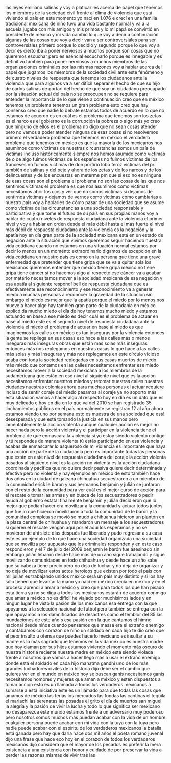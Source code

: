
las leyes
emiliano salinas y voy a platicar les
acerca de papel que tenemos los miembros
de la sociedad civil frente al clima de
violencia que está viviendo el país en
este momento
yo nací en 1.076 e
crecí en una familia tradicional
mexicana de niño tuvo una vida bastante
normal y va a la escuela jugaba con mis
amigos y mis primos y lo mi papá se
convirtió en presidente de méxico y mi
vida cambió
lo que voy a decir a continuación
algunas de las cosas que voy a decir van
a ser controversiales para ser
controversiales
primero porque lo decidió y segundo
porque lo que voy a decir es cierto
iba a poner nerviosos a muchos porque
son cosas que no queremos escuchar pero
es esencial escucharlo porque es
innegable y es definitivo
también para poner nerviosos a muchos
miembros de las organizaciones
criminales por las mismas razones
voy a hablar acerca del papel que
jugamos los miembros de la sociedad
civil ante este fenómeno y de cuatro
niveles de respuesta que tenemos los
ciudadanos ante la violencia que para
algunos va a ser difícil separar el
hecho de que su hijo de carlos salinas
de gortari del hecho de que soy un
ciudadano preocupado por la situación
actual del país
no se preocupen no se requiere para
entender la importancia de lo que viene
a continuación
creo que en méxico tenemos un problema
tenemos un gran problema
esto creo que hay consenso creo que
nadie lo debate
estamos todos de acuerdo en lo que no
estamos de acuerdo es en cuál es el
problema que tenemos son los zetas es el
narco es el gobierno es la corrupción
la pobreza o algo más
yo creo que ninguno de ellos es el
problema no digo que no sean cosas
atender pero no vamos a poder atender
ninguna de esas cosas si no resolvemos
primero el verdadero problema que
tenemos en méxico
el verdadero problema que tenemos en
méxico es que la mayoría de los
mexicanos nos asumimos como víctimas de
nuestras circunstancias somos un país
de víctimas incluso históricamente
siempre nos hemos asumido como víctimas
de
o de algo fuimos víctimas de los
españoles no fuimos víctimas de los
franceses no fuimos víctimas de don
porfirio lobo feroz víctimas del pri
también de salinas y del peje y ahora
de los zetas y de los narcos y de los
delincuentes y de los encuestas en
meterme pm que si eso no es ninguna de
esas cosas son el problema el problema
no son las cosas de las que nos sentimos
víctimas
el problema es que nos asumimos como
víctimas
necesitamos abrir los ojos y ver que no
somos víctimas
si dejamos de sentirnos víctimas y
dejamos de vernos como víctimas como
cambiarias a nuestro país
voy a hablarles de cómo pasar de una
sociedad que se asume como víctima de
las circunstancias a una sociedad
responsable y participativa y que tome
el futuro de su país en sus propias
manos
voy a hablar de cuatro niveles de
respuesta ciudadana ante la violencia
el primer nivel y voy a hablar en orden
desde el más débil hasta el más
fuerte el nivel más débil de respuesta
ciudadana ante la violencia es la
negación y la apatía
hoy en día gran parte de la sociedad
mexicana está en un estado de negación
ante la situación que vivimos queremos
seguir haciendo nuestra vida cotidiana
cuando no estamos en una situación
normal estamos por decir lo menos en un
momento extraordinario digamos de
excepción en la vida cotidiana en
nuestro país es como en la persona que
tiene una grave enfermedad que pretender
que tiene gripa que se va a quitar sola
los mexicanos queremos entender que
méxico tiene gripa
méxico no tiene gripa tiene cáncer
si no hacemos algo al respecto ese
cáncer va a acabar por matarlo
necesitamos mover a la sociedad mexicana
de esa negación y esa apatía al
siguiente respondí bell de respuesta
ciudadana que es efectivamente ese
reconocimiento y ese reconocimiento va a
generar miedo a muchas personas a
reconocer la gravedad de la situación
sin embargo el miedo es mejor que la
apatía porque el miedo por lo menos nos
mueve a hacer algo
hay también gran parte de la
ciudadanía en méxico explicó
da mucho miedo el día de hoy tenemos
mucho miedo y estamos actuando en base a
ese miedo es decir cuál es el problema
de actuar en base al miedo
este es el segundo nivel de respuesta
ciudadana ante la violencia el miedo el
problema de actuar en base al miedo es
que imaginemos las calles en méxico es
tan inseguras por la violencia
entonces la gente se repliega en sus
casas eso hace a las calles más o menos
inseguras más inseguras obras que
están más solas más inseguras
entonces más nos replegamos en nuestras
casas lo que hace a las calles más
solas y más inseguras y más nos
replegamos en este círculo vicioso
acaba con toda la sociedad replegadas en
sus casas muertos de miedo más miedo
que contamos en las calles
necesitamos enfrentar ese miedo
necesitamos mover a la sociedad mexicana
a los miembros de la sudamericana que
están en ese nivel al siguiente nivel
que es la acción
necesitamos enfrentar nuestros miedos y
retomar nuestras calles nuestras
ciudades nuestras colonias ahora para
muchas personas el actuar requiere
incluso de sentir coraje del miedo
pasamos al coraje ya no soporto más
esta situación vamos a hacer algo al
respecto
hoy en día es un dato que es muy
delicado e
hoy en día en lo que va del 2010 se han
registrado 35 linchamientos públicos en
el país
normalmente se registran 12 al año
ahora estamos viendo uno por semana
esto es muestra de una sociedad que
está desesperada y que está tomando la
justicia en sus manos pero
lamentablemente la acción violenta
aunque cualquier acción es mejor no
hacer nada pero la acción violenta y el
participar en la violencia tiene el
problema de que enmascara la violencia
si yo estoy siendo violento contigo y
tú respondes de manera violenta
tú estás participando en esa violencia
y acabas de enmascarar lo asqueroso de
mi violencia es importante que haya una
acción de parte de la ciudadanía pero
es importante
todas las personas que están en este
nivel de respuesta ciudadana del coraje
la acción violenta pasados al siguiente
nivel es la acción no violenta
es la acción ciudadana coordinada y
pacífica que no quiere decir pasiva
quiere decir determinada y efectiva pero
no violenta y hay ejemplos en méxico de
esto también hace dos años en la
ciudad de galeana chihuahua secuestraron
a un miembro de la comunidad
erick le baron y sus hermanos benjamín
y julián se juntaron con el resto de la
comunidad para ver cuál es el mejor
curso de acción para el rescate o tomar
las armas y en busca de los
secuestradores o pedir ayuda al gobierno
estatal
finalmente benjamín y julián
decidieron que lo mejor que podían
hacer era movilizar a la comunidad y
actuar todos juntos qué fue lo que
hicieron movilizaron a toda la comunidad
de le barón y la comunidad completa se
movió
se mudó a chihuahua hicieron un
plantón en la plaza central de
chihuahua y mandaron un mensaje a los
secuestradores
si quieren el rescate vengan aquí por
él
aquí los esperamos y no se movieron de
ahí
siete días después fue liberado y pudo
regresar a su casa
este es un ejemplo de lo que hace una
sociedad organizada una sociedad que se
moviliza por supuesto que los criminales
responden y en este caso respondieron y
el 7 de julio del 2009
benjamín le barón fue asesinado sin
embargo julián lebarón desde hace más
de un año sigue trabajando y sigue
movilizando comunidades en todo
chihuahua y desde hace un año sabe que
su cabeza tiene precio pero no deja de
luchar y no deja de organizar y no deja
de movilizar estos actos heroicos que
existen por todo el país con mil
julián es trabajando unidos méxico
será un país muy distinto y si los hay
sólo tienen que levantar la mano yo
nací en méxico crecía en méxico y en
el proceso
aprendí a amar a méxico y creo que
para todos los que han pisado esta
tierra ya no se diga a todos los
mexicanos estarán de acuerdo conmigo
que
amar a méxico no es difícil
he viajado por muchísimos lados y en
ningún lugar
he visto la pasión de los mexicanos
esa entrega con la que apoyamos a la
selección nacional de fútbol pero
también se entrega con la que apoyamos
a los damnificados de desastres como el
temblor del 85
las inundaciones de este año s
esa pasión con la que cantamos el himno
nacional desde niños
cuando pensamos que massa era el
extraño enemigo y cantábamos con
corazón de niño un soldado en cada
hijo te dio
creo que el peor insulto u ofensa que
puedes hacerlo mexicano es insultar a su
madre es lo más sagrado que tenemos en
la vida
méxico es nuestra madre que hoy claman
por sus hijos
estamos viviendo el momento más oscuro
de nuestra historia reciente
nuestra madre en méxico está siendo
violada frente a nosotros que vamos a
hacer
llegó más a usar el extraño enemigo
donde está el soldado en cada hijo
mahatma gandhi uno de los más grandes
luchadores civiles de la historia dijo
debe ser el cambio que quieres ver en el
mundo
en méxico hoy se buscan ganis
necesitamos ganis necesitamos hombres y
mujeres que aman a méxico y estén
dispuestos a tomar acción
esto es un llamado a todos los
verdaderos mexicanos a sumarse a esta
iniciativa
este es un llamado para que todas las
cosas que amamos de méxico las ferias
los mercados las fondas las cantinas el
tequila el mariachi las serenatas las
posadas el grito el día de muertos san
miguel la alegría y la pasión de vivir
la lucha y todo lo que significa ser
mexicano no desaparezca este mundo
estamos frente a un adversario muy
poderoso pero nosotros somos muchos más
puedan acabar con la vida de un hombre
cualquier persona puede acabar con mi
vida con la tuya con la tuya pero nadie
puede acabar con el espíritu de los
verdaderos mexicanos
la batalla está ganada pero hay que
darla hace dos mil años el poeta romano
juvenal dijo una frase que hace eco hoy
en el corazón de todos los verdaderos
mexicanos dijo
considera que el mayor de los pecados es
preferir la mera existencia a una
existencia con honor y cuidado de por
preservar la vida a perder las razones
mismas de vivir tras las
